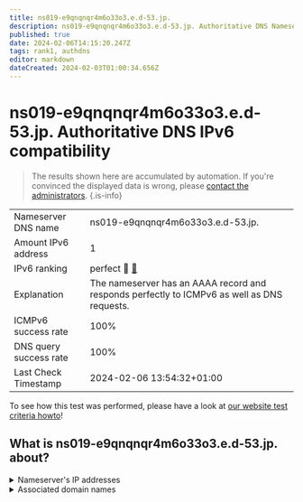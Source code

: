```yaml
---
title: ns019-e9qnqnqr4m6o33o3.e.d-53.jp.
description: ns019-e9qnqnqr4m6o33o3.e.d-53.jp. Authoritative DNS Nameserver IPv6 compatibility
published: true
date: 2024-02-06T14:15:20.247Z
tags: rank1, authdns
editor: markdown
dateCreated: 2024-02-03T01:00:34.656Z
---
```


# ns019-e9qnqnqr4m6o33o3.e.d-53.jp. Authoritative DNS IPv6 compatibility

> The results shown here are accumulated by automation. If you're convinced the displayed data is wrong, please [contact the administrators](/howto/chat). 
{.is-info}




|   |   |
| - | - |
| Nameserver DNS name | ns019-e9qnqnqr4m6o33o3.e.d-53.jp.
| Amount IPv6 address | 1
| IPv6 ranking | perfect :1st_place_medal: [🔗](/howto/ranking) |
| Explanation | The nameserver has an AAAA record and responds perfectly to ICMPv6 as well as DNS requests. |
| ICMPv6 success rate | 100%|
| DNS query success rate | 100% |
| Last Check Timestamp | 2024-02-06 13:54:32+01:00 |

To see how this test was performed, please have a look at [our website test criteria howto](/howto/testcriteria/authdns)!


## What is ns019-e9qnqnqr4m6o33o3.e.d-53.jp. about?




<details>
<summary>Nameserver's IP addresses</summary>

2001:240:bb81::29:1110

</details>



<details>
<summary>Associated domain names</summary>

www.nochubank.or.jp

</details>
